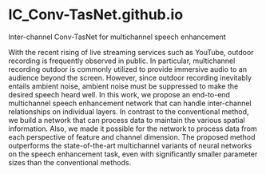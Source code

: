 # IC_Conv-TasNet.github.io

Inter-channel Conv-TasNet for multichannel speech enhancement

With the recent rising of live streaming services such as YouTube, outdoor recording is frequently observed in public. In particular, multichannel recording outdoor is commonly utilized to provide immersive audio to an audience beyond the screen. However, since outdoor recording inevitably entails ambient noise, ambient noise must be suppressed to make the desired speech heard well. In this work, we propose an end-to-end multichannel speech enhancement network that can handle inter-channel relationships on individual layers. In contrast to the conventional method, we build a network that can process data to maintain the various spatial information. Also, we made it possible for the network to process data from each perspective of feature and channel dimension. The proposed method outperforms the state-of-the-art multichannel variants of neural networks on the speech enhancement task, even with significantly smaller parameter sizes than the conventional methods.
